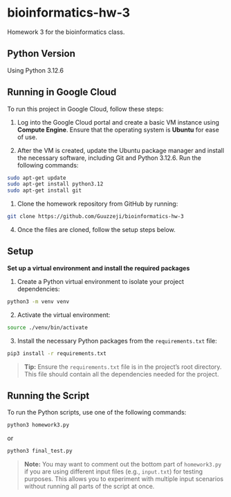 # bioinformatics-hw-3
Homework 3 for the bioinformatics class.

## Python Version

Using Python 3.12.6

## Running in Google Cloud

To run this project in Google Cloud, follow these steps:

1. Log into the Google Cloud portal and create a basic VM instance using **Compute Engine**. Ensure that the operating system is **Ubuntu** for ease of use.

2. After the VM is created, update the Ubuntu package manager and install the necessary software, including Git and Python 3.12.6. Run the following commands:

```bash
sudo apt-get update
sudo apt-get install python3.12
sudo apt-get install git
```

1. Clone the homework repository from GitHub by running:

```bash
git clone https://github.com/Guuzzeji/bioinformatics-hw-3
```

4. Once the files are cloned, follow the setup steps below.

## Setup

**Set up a virtual environment and install the required packages**

1. Create a Python virtual environment to isolate your project dependencies:

```bash
python3 -m venv venv
```

2. Activate the virtual environment:

```bash
source ./venv/bin/activate
```

3. Install the necessary Python packages from the `requirements.txt` file:

```bash
pip3 install -r requirements.txt
```

> **Tip:** Ensure the `requirements.txt` file is in the project’s root directory. This file should contain all the dependencies needed for the project.

## Running the Script

To run the Python scripts, use one of the following commands:

```bash
python3 homework3.py
```

or

```bash
python3 final_test.py
```

> **Note:** You may want to comment out the bottom part of `homework3.py` if you are using different input files (e.g., `input.txt`) for testing purposes. This allows you to experiment with multiple input scenarios without running all parts of the script at once.
